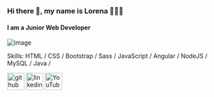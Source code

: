 ### Hi there 👋, my name is  Lorena 👩‍💻✨
#### I am a Junior Web Developer 

![image](https://github.com/LenRiv/LenRiv/assets/114481404/69bc9b2a-7b83-40ca-8253-41b85c4fd2d0)


Skills:  HTML / CSS / Bootstrap / Sass / JavaScript / Angular / NodeJS / MySQL / Java / 



[<img src='https://cdn.jsdelivr.net/npm/simple-icons@3.0.1/icons/github.svg' alt='github' height='40'>](https://github.com/LenRiv)  [<img src='https://cdn.jsdelivr.net/npm/simple-icons@3.0.1/icons/linkedin.svg' alt='linkedin' height='40'>](https://www.linkedin.com/in/lorenarivasramirez-fullstackdev)  [<img src='https://cdn.jsdelivr.net/npm/simple-icons@3.0.1/icons/youtube.svg' alt='YouTube' height='40'>](https://www.youtube.com/@DesarrolloMouse)  


